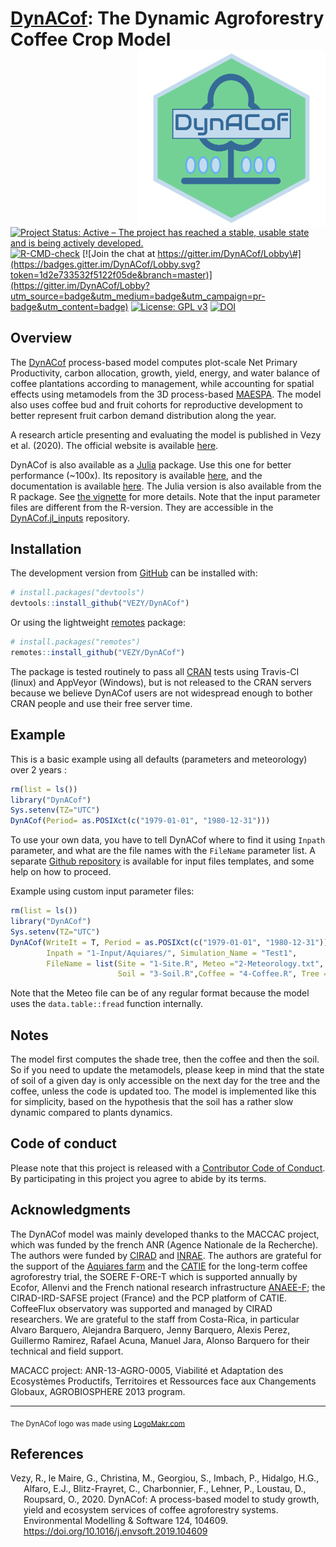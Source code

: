 
<!-- README.md is generated from README.Rmd. Please edit that file -->

# [DynACof](https://vezy.github.io/DynACof): The Dynamic Agroforestry Coffee Crop Model <img src="man/figures/logo.png" alt="" width="300" align="right" />

<!-- badges: start -->

[![Project Status: Active – The project has reached a stable, usable
state and is being actively
developed.](http://www.repostatus.org/badges/latest/active.svg)](http://www.repostatus.org/#active)
[![R-CMD-check](https://github.com/VEZY/DynACof/workflows/R-CMD-check/badge.svg)](https://github.com/VEZY/DynACof/actions)
[![Join the chat at
https://gitter.im/DynACof/Lobby\#](https://badges.gitter.im/DynACof/Lobby.svg?token=1d2e733532f5122f05de&branch=master)](https://gitter.im/DynACof/Lobby?utm_source=badge&utm_medium=badge&utm_campaign=pr-badge&utm_content=badge)
[![License: GPL
v3](https://img.shields.io/badge/License-GPL%20v3-blue.svg)](https://www.gnu.org/licenses/gpl-3.0)
[![DOI](https://zenodo.org/badge/DOI/10.5281/zenodo.1256816.svg)](https://doi.org/10.5281/zenodo.1256816)
<!-- badges: end -->

## Overview

The [DynACof](https://vezy.github.io/DynACof) process-based model
computes plot-scale Net Primary Productivity, carbon allocation, growth,
yield, energy, and water balance of coffee plantations according to
management, while accounting for spatial effects using metamodels from
the 3D process-based [MAESPA](https://maespa.github.io/). The model also
uses coffee bud and fruit cohorts for reproductive development to better
represent fruit carbon demand distribution along the year.

A research article presenting and evaluating the model is published in
Vezy et al. (2020). The official website is available
[here](https://vezy.github.io/DynACof).

DynACof is also available as a [Julia](https://julialang.org/) package.
Use this one for better performance (\~100x). Its repository is
available [here](https://github.com/VEZY/DynACof.jl), and the
documentation is available
[here](https://vezy.github.io/DynACof.jl/dev/). The Julia version is
also available from the R package. See [the
vignette](https://vezy.github.io/DynACof/articles/julia-version.html)
for more details. Note that the input parameter files are different from
the R-version. They are accessible in the
[DynACof.jl\_inputs](https://github.com/VEZY/DynACof.jl_inputs)
repository.

## Installation

The development version from [GitHub](https://github.com/) can be
installed with:

``` r
# install.packages("devtools")
devtools::install_github("VEZY/DynACof")
```

Or using the lightweight
[remotes](https://github.com/r-lib/remotes#readme) package:

``` r
# install.packages("remotes")
remotes::install_github("VEZY/DynACof")
```

The package is tested routinely to pass all
[CRAN](https://CRAN.R-project.org) tests using Travis-CI (linux) and
AppVeyor (Windows), but is not released to the CRAN servers because we
believe DynACof users are not widespread enough to bother CRAN people
and use their free server time.

## Example

This is a basic example using all defaults (parameters and meteorology)
over 2 years :

``` r
rm(list = ls())
library("DynACof")
Sys.setenv(TZ="UTC")
DynACof(Period= as.POSIXct(c("1979-01-01", "1980-12-31")))
```

To use your own data, you have to tell DynACof where to find it using
`Inpath` parameter, and what are the file names with the `FileName`
parameter list. A separate [Github
repository](https://github.com/VEZY/DynACof_inputs) is available for
input files templates, and some help on how to proceed.

Example using custom input parameter files:

``` r
rm(list = ls())
library("DynACof")
Sys.setenv(TZ="UTC")
DynACof(WriteIt = T, Period = as.POSIXct(c("1979-01-01", "1980-12-31")),
        Inpath = "1-Input/Aquiares/", Simulation_Name = "Test1",
        FileName = list(Site = "1-Site.R", Meteo ="2-Meteorology.txt",
                        Soil = "3-Soil.R",Coffee = "4-Coffee.R", Tree = NULL))
```

Note that the Meteo file can be of any regular format because the model
uses the `data.table::fread` function internally.

## Notes

The model first computes the shade tree, then the coffee and then the
soil. So if you need to update the metamodels, please keep in mind that
the state of soil of a given day is only accessible on the next day for
the tree and the coffee, unless the code is updated too. The model is
implemented like this for simplicity, based on the hypothesis that the
soil has a rather slow dynamic compared to plants dynamics.

## Code of conduct

Please note that this project is released with a [Contributor Code of
Conduct](CODE_OF_CONDUCT.md). By participating in this project you agree
to abide by its terms.

## Acknowledgments

The DynACof model was mainly developed thanks to the MACCAC project,
which was funded by the french ANR (Agence Nationale de la Recherche).
The authors were funded by [CIRAD](https://www.cirad.fr/) and
[INRAE](https://www.inrae.fr/). The authors are grateful for the support
of the [Aquiares farm](https://aquiares.com/) and the
[CATIE](https://www.catie.ac.cr/) for the long-term coffee agroforestry
trial, the SOERE F-ORE-T which is supported annually by Ecofor, Allenvi
and the French national research infrastructure
[ANAEE-F](http://www.anaee-france.fr/fr/); the CIRAD-IRD-SAFSE project
(France) and the PCP platform of CATIE. CoffeeFlux observatory was
supported and managed by CIRAD researchers. We are grateful to the staff
from Costa-Rica, in particular Alvaro Barquero, Alejandra Barquero,
Jenny Barquero, Alexis Perez, Guillermo Ramirez, Rafael Acuna, Manuel
Jara, Alonso Barquero for their technical and field support.

MACACC project: ANR-13-AGRO-0005, Viabilité et Adaptation des
Ecosystèmes Productifs, Territoires et Ressources face aux Changements
Globaux, AGROBIOSPHERE 2013 program.

-----

<sub>The DynACof logo was made using
<a href="http://logomakr.com" title="Logo Makr">LogoMakr.com</a> </sub>

## References

<div id="refs" class="references hanging-indent">

<div id="ref-vezyDynACofProcessbasedModel2020">

Vezy, R., le Maire, G., Christina, M., Georgiou, S., Imbach, P.,
Hidalgo, H.G., Alfaro, E.J., Blitz-Frayret, C., Charbonnier, F., Lehner,
P., Loustau, D., Roupsard, O., 2020. DynACof: A process-based model to
study growth, yield and ecosystem services of coffee agroforestry
systems. Environmental Modelling & Software 124, 104609.
<https://doi.org/10.1016/j.envsoft.2019.104609>

</div>

</div>
